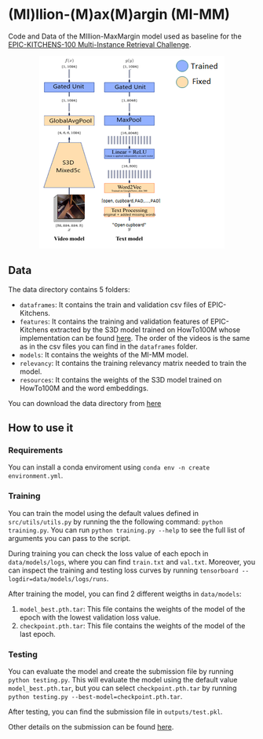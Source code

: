 # (MI)llion-(M)ax(M)argin (MI-MM)
Code and Data of the MIllion-MaxMargin model used as baseline for the [EPIC-KITCHENS-100 Multi-Instance Retrieval Challenge](https://competitions.codalab.org/competitions/26138#learn_the_details).

<p align="center">
  <img width="378" height="393" src="https://github.com/adrianofragomeni/MI-MM/blob/main/img/model.png?raw=true">
</p>

## Data
The data directory contains 5 folders:
* `dataframes`: It contains the train and validation csv files of EPIC-Kitchens.
* `features`: It contains the training and validation features of EPIC-Kitchens extracted by the S3D model trained on HowTo100M whose implementation can be found [here](https://github.com/antoine77340/S3D_HowTo100M). The order of the videos is the same as in the csv files you can find in the `dataframes` folder.
* `models`: It contains the weights of the MI-MM model.
* `relevancy`: It contains the training relevancy matrix needed to train the model.
* `resources`: It contains the weights of the S3D model trained on HowTo100M and the word embeddings.

You can download the data directory from [here](https://www.dropbox.com/sh/lp1zu27e9dbemfi/AADankJuhiOurXqYk3bXTGLRa?dl=0)

## How to use it

### Requirements
You can install a conda enviroment using `conda env -n create environment.yml`.

### Training
You can train the model using the default values defined in `src/utils/utils.py` by running the the following command: `python training.py`. You can run `python training.py --help` to see the full list of arguments you can pass to the script.

During training you can check the loss value of each epoch in `data/models/logs`, where you can find `train.txt` and `val.txt`. Moreover, you can inspect the training and testing loss curves by running `tensorboard --logdir=data/models/logs/runs`.

After training the model, you can find 2 different weigths in `data/models`:
1) `model_best.pth.tar`: This file contains the weights of the model of the epoch with the lowest validation loss value.
2) `checkpoint.pth.tar`: This file contains the weights of the model of the last epoch.

### Testing
You can evaluate the model and create the submission file by running `python testing.py`. This will evaluate the model using the default value `model_best.pth.tar`, but you can select `checkpoint.pth.tar` by running `python testing.py --best-model=checkpoint.pth.tar`.

After testing, you can find the submission file in `outputs/test.pkl`.

Other details on the submission can be found [here](https://github.com/epic-kitchens/C5-Multi-Instance-Retrieval).
